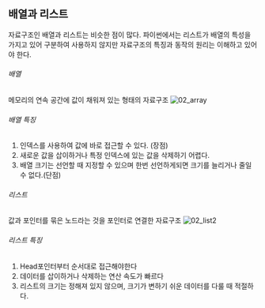 ## 배열과 리스트
자료구조인 배열과 리스트는 비슷한 점이 많다. 파이썬에서는 리스트가 배열의 특성을 가지고 있어 구분하여 사용하지 않지만 자료구조의 특징과 동작의 원리는 이해하고 있어야 한다.

###### 배열
메모리의 연속 공간에 값이 채워져 있는 형태의 자료구조
![02_array](https://github.com/Onebye1/TIL/assets/134623719/6bc72881-23a5-48ea-84dd-7a8c1fa41194)


###### 배열 특징
1. 인덱스를 사용하여 값에 바로 접근할 수 있다. (장점)
2. 새로운 값을 삽이하거나 특정 인덱스에 있는 값을 삭제하기 어렵다.
3. 배열 크기는 선언할 때 지정할 수 있으며 한번 선언하게되면 크기를 늘리거나 줄일 수 없다.(단점)

###### 리스트
값과 포인터를 묶은 노드라는 것을 포인터로 연결한 자료구조
![02_list2](https://github.com/Onebye1/TIL/assets/134623719/04afc814-7767-43b9-93ac-b5c1f6b31bd1)

###### 리스트 특징
1. Head포인터부터 순서대로 접근해야한다
2. 데이터를 삽이하거나 삭제하는 연산 속도가 빠르다
3. 리스트의 크기는 정해져 있지 않으며, 크기가 변하기 쉬운 데이터를 다룰 때 적절하다.
